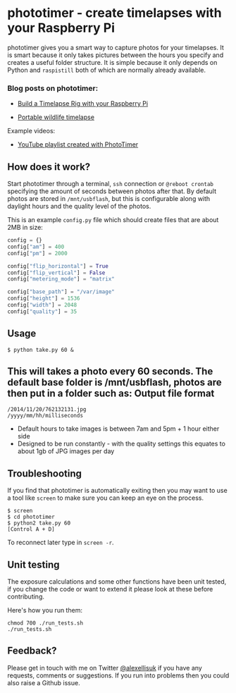 phototimer - create timelapses with your Raspberry Pi
==========

phototimer gives you a smart way to capture photos for your timelapses. It is smart because it only takes pictures between the hours you specify and creates a useful folder structure. It is simple because it only depends on Python and `raspistill` both of which are normally already available.

### Blog posts on phototimer:

* [Build a Timelapse Rig with your Raspberry Pi](http://blog.alexellis.io/raspberry-pi-timelapse/)

* [Portable wildlife timelapse](http://blog.alexellis.io/centreparcs-timelapse/)

Example videos:

* [YouTube playlist created with PhotoTimer](https://www.youtube.com/playlist?list=PLlIapFDp305Am5KuvdUInmAEjKXLBYKW2)

How does it work?
------------------

Start phototimer through a terminal, `ssh` connection or `@reboot crontab` specifying the amount of seconds between photos after that. By default photos are stored in `/mnt/usbflash`, but this is configurable along with daylight hours and the quality level of the photos.

This is an example `config.py` file which should create files that are about 2MB in size:

```python
config = {}
config["am"] = 400
config["pm"] = 2000

config["flip_horizontal"] = True
config["flip_vertical"] = False
config["metering_mode"] = "matrix"

config["base_path"] = "/var/image"
config["height"] = 1536
config["width"] = 2048
config["quality"] = 35
```


Usage
-----
```
$ python take.py 60 &
```

This will takes a photo every 60 seconds. The default base folder is /mnt/usbflash, photos are then put in a folder such as:
Output file format
-----------------
    /2014/11/20/762132131.jpg
    /yyyy/mm/hh/milliseconds

* Default hours to take images is between 7am and 5pm + 1 hour either side
* Designed to be run constantly - with the quality settings this equates to about 1gb of JPG images per day


Troubleshooting
---------------
If you find that phototimer is automatically exiting then you may want to use a tool like `screen` to make sure you can keep an eye on the process.

```
$ screen
$ cd phototimer
$ python2 take.py 60
[Control A + D]
```

To reconnect later type in `screen -r`.

Unit testing
------------

The exposure calculations and some other functions have been unit tested, if you change the code or want to extend it please look at these before contributing.

Here's how you run them:

```
chmod 700 ./run_tests.sh
./run_tests.sh
```

Feedback?
---------

Please get in touch with me on Twitter [@alexellisuk](https://twitter.com/alexellisuk) if you have any requests, comments or suggestions. If you run into problems then you could also raise a Github issue.
